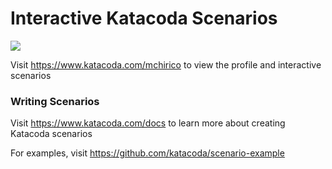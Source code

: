 # Interactive Katacoda Scenarios

[![](http://shields.katacoda.com/katacoda/mchirico/count.svg)](https://www.katacoda.com/mchirico "Get your profile on Katacoda.com")

Visit https://www.katacoda.com/mchirico to view the profile and interactive scenarios

### Writing Scenarios
Visit https://www.katacoda.com/docs to learn more about creating Katacoda scenarios

For examples, visit https://github.com/katacoda/scenario-example
